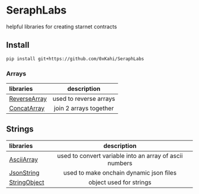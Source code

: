 # SeraphLabs

helpful libraries for creating starnet contracts

## Install

```
pip install git+https://github.com/0xKahi/SeraphLabs
```

### Arrays

| libraries                                                |      description       |
| :------------------------------------------------------- | :--------------------: |
| [ReverseArray](src/SeraphLabs/arrays/ReverseArray.cairo) | used to reverse arrays |
| [ConcatArray](src/SeraphLabs/arrays/ConcatArray.cairo)   | join 2 arrays together |

## Strings

| libraries                                                |                       description                       |
| :------------------------------------------------------- | :-----------------------------------------------------: |
| [AsciiArray](src/SeraphLabs/strings/AsciiArray.cairo)    | used to convert variable into an array of ascii numbers |
| [JsonString](src/SeraphLabs/strings/JsonString.cairo)    |         used to make onchain dynamic json files         |
| [StringObject](src/SeraphLabs/models/StringObject.cairo) |                 object used for strings                 |
